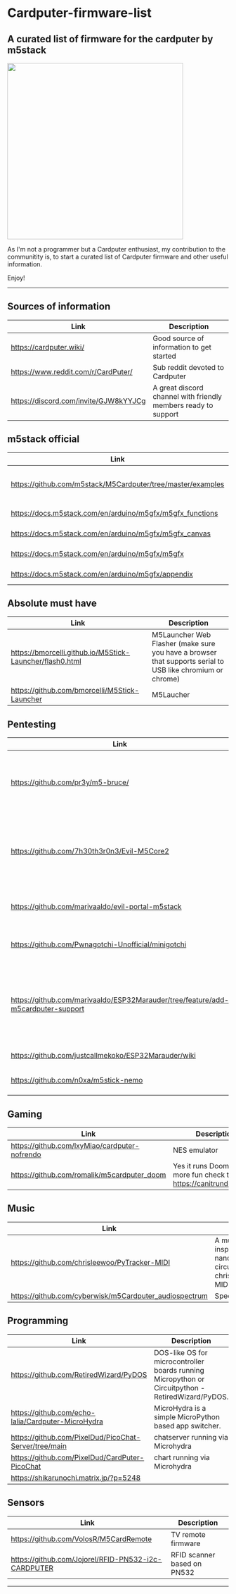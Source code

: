 # Cardputer-firmware-list
## A curated list of firmware for the cardputer by m5stack

<a href="Cardputer"><img src="https://cardputer.wiki/images/cardputer.webp" width="400" height="400" border="0"></a>


As I'm not a programmer but a Cardputer enthusiast, my contribution to the communitity is, to start a curated list of Cardputer firmware and other useful information.


Enjoy!

---

## Sources of information
| Link | Description |
|---|---|
|https://cardputer.wiki/| Good source of information to get started|
|https://www.reddit.com/r/CardPuter/| Sub reddit devoted to Cardputer|
|https://discord.com/invite/GJW8kYYJCg|A great discord channel with friendly members ready to support|

## m5stack official
| Link | Description |
|---|---|
|https://github.com/m5stack/M5Cardputer/tree/master/examples|Cardputer examples to build via Ardiono IDE|
|https://docs.m5stack.com/en/arduino/m5gfx/m5gfx_functions|Reference documentation|
|https://docs.m5stack.com/en/arduino/m5gfx/m5gfx_canvas|Reference documentation|
|https://docs.m5stack.com/en/arduino/m5gfx/m5gfx|Reference documentation|
|https://docs.m5stack.com/en/arduino/m5gfx/appendix|Reference documentation|


## Absolute must have
| Link | Description |
|---|---|
| https://bmorcelli.github.io/M5Stick-Launcher/flash0.html | M5Launcher Web Flasher (make sure you have a browser that supports serial to USB like chromium or chrome)|
|https://github.com/bmorcelli/M5Stick-Launcher|M5Laucher|

## Pentesting
| Link | Description |
|---|---|
|https://github.com/pr3y/m5-bruce/|Bruce, a collection of pentesting tools (WIFI, Bluetooth, IR, etc)|
|https://github.com/7h30th3r0n3/Evil-M5Core2|Evil cardputer, a collection of pentesting tools (WIFI, Bluetooth, IR, etc)|
|https://github.com/marivaaldo/evil-portal-m5stack|Evil portal, a captive portal firmware|
|https://github.com/Pwnagotchi-Unofficial/minigotchi|Cardputer version of the famed Pwnagotchi|
|https://github.com/marivaaldo/ESP32Marauder/tree/feature/add-m5cardputer-support|The Maruader firmware a collection of pentesting tools (WIFI, Bluetooth, IR, etc)|
|https://github.com/justcallmekoko/ESP32Marauder/wiki|Maurauder wiki page|
|https://github.com/n0xa/m5stick-nemo|Memo, captive portal|

## Gaming
| Link | Description |
|---|---|
|https://github.com/lxyMiao/cardputer-nofrendo|NES emulator |
|https://github.com/romalik/m5cardputer_doom|Yes it runs Doom! for more fun check this: https://canitrundoom.org/ |

## Music
| Link | Description |
|---|---|
|https://github.com/chrisleewoo/PyTracker-MIDI|A music sequencer inspired by LSDJ and nanoloop for circuitpython. - chrisleewoo/PyTracker-MIDI|
|https://github.com/cyberwisk/m5Cardputer_audiospectrum|Spectrum analyses.|

## Programming
| Link | Description |
|---|---|
|https://github.com/RetiredWizard/PyDOS|DOS-like OS for microcontroller boards running Micropython or Circuitpython - RetiredWizard/PyDOS.|
|https://github.com/echo-lalia/Cardputer-MicroHydra|MicroHydra is a simple MicroPython based app switcher.|
|https://github.com/PixelDud/PicoChat-Server/tree/main| chatserver running via Microhydra|
|https://github.com/PixelDud/CardPuter-PicoChat| chart running via Microhydra|
|https://shikarunochi.matrix.jp/?p=5248||

## Sensors
| Link | Description |
|---|---|
|https://github.com/VolosR/M5CardRemote|TV remote firmware|
|https://github.com/Jojorel/RFID-PN532-i2c-CARDPUTER| RFID scanner based on PN532|

---
